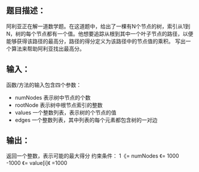 ## 题目描述：
阿利亚正在解一道数学题。在这道题中，给出了一棵有N个节点的树，索引从1到N，树的每个节点都有一个值。他想要追踪从根到其中一个叶子节点的路径，以便能够获得该路径的最高分，路径的得分定义为该路径中的节点值的乘积。
写出一个算法来帮助阿利亚找出最高分。

## 输入：
函数/方法的输入包含四个参数：
- numNodes 表示树中节点的个数
- rootNode 表示树中根节点索引的整数
- values 一个整数列表，表示树的个节点的值
- edges 一个整数列表，其中列表的每个元素都包含树的一对边


## 输出：
返回一个整数，表示可能的最大得分
约束条件：
1《= numNodes 《= 1000
-1000 《= value[i]《 =1000